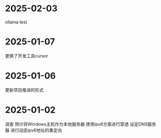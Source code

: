 # 2025-02-03
ollama test

# 2025-01-07
更换了开发工具cursor

# 2025-01-06
更新项目推进的形式

# 2025-01-02
调查 预计将Windows主机作为本地服务器 使用ipv6方案进行穿透
设定DNS服务器 进行动态ipv6地址的重定向
